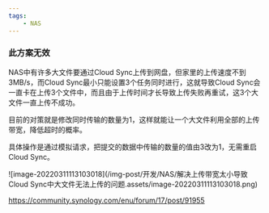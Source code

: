 ```yaml
---
tags:
    - NAS
---
```


### 此方案无效

NAS中有许多大文件要通过Cloud Sync上传到网盘，但家里的上传速度不到3MB/s，而Cloud Sync最小只能设置3个任务同时进行，这就导致Cloud Sync会一直卡在上传3个文件中，而且由于上传时间才长导致上传失败再重试，这3个大文件一直上传不成功。

目前的对策就是修改同时传输的数量为1，这样就能让一个大文件利用全部的上传带宽，降低超时的概率。

具体操作是通过模拟请求，把提交的数据中传输的数量的值由3改为1，无需重启Cloud Sync。

![image-20220311113103018](/img-post/开发/NAS/解决上传带宽太小导致Cloud Sync中大文件无法上传的问题.assets/image-20220311113103018.png)





https://community.synology.com/enu/forum/17/post/91955